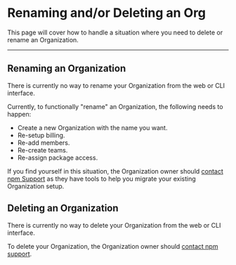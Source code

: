 # Renaming and/or Deleting an Org

This page will cover how to handle a situation where you need to delete
or rename an Organization.

<hr/>

## Renaming an Organization

There is currently no way to rename your Organization from the web or 
CLI interface.

Currently, to functionally "rename" an Organization, the following
needs to happen:

- Create a new Organization with the name you want.
- Re-setup billing.
- Re-add members.
- Re-create teams.
- Re-assign package access.

If you find yourself in this situation, the Organization owner should
[contact npm Support] as they have tools to help you migrate your existing
Organization setup.

## Deleting an Organization

There is currently no way to delete your Organization from the web or
CLI interface.

To delete your Organization, the Organization owner should
[contact npm support].

[contact npm support]: https://www.npmjs.com/support
